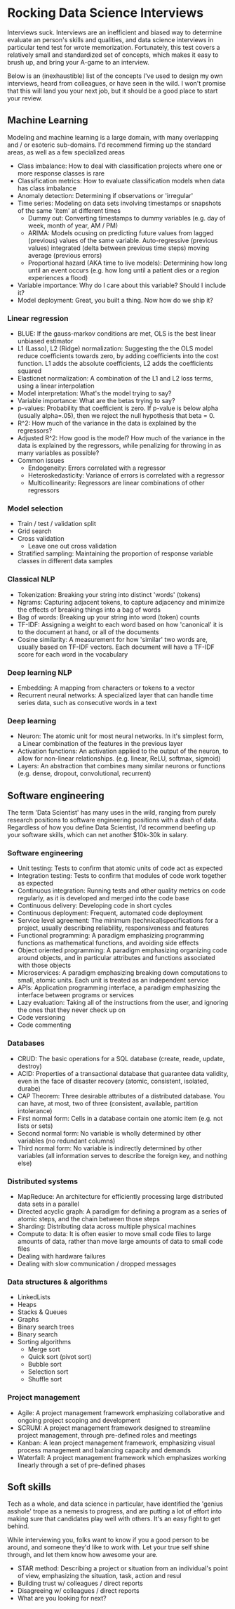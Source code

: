 # Rocking Data Science Interviews

Interviews suck. Interviews are an inefficient and biased way to determine evaluate an person's skills and qualities, 
and data science interviews in particular tend test for wrote memorization. Fortunately, this test covers a relatively 
small and standardized set of concepts, which makes it easy to brush up, and bring your A-game to an interview.

Below is an (inexhaustible) list of the concepts I've used to design my own interviews, heard from colleagues, or have 
seen in the wild. I won't promise that this will land you your next job, but it should be a good place to start your 
review.    

## Machine Learning

Modeling and machine learning is a large domain, with many overlapping and / or esoteric sub-domains. I'd recommend 
firming up the standard areas, as well as a few specialized areas

 - Class imbalance: How to deal with classification projects where one or more response classes is rare
 - Classification metrics: How to evaluate classification models when data has class imbalance
 - Anomaly detection: Determining if observations or 'irregular'
 - Time series: Modeling on data sets involving timestamps or snapshots of the same 'item' at different times 
   - Dummy out: Converting timestamps to dummy variables (e.g. day of week, month of year, AM / PM)
   - ARIMA: Models ocusing on predicting future values from lagged (previous) values of the same variable. 
   Auto-regressive (previous values) integrated (delta between previous time 
   steps) moving average (previous errors)
   - Proportional hazard (AKA time to live models): Determining how long until an event occurs (e.g. how long until a 
   patient dies or a region experiences a flood) 
 - Variable importance: Why do I care about this variable? Should I include it?
 - Model deployment: Great, you built a thing. Now how do we ship it?

### Linear regression

 - BLUE: If the gauss-markov conditions are met, OLS is the best linear unbiased estimator
 - L1 (Lasso), L2 (Ridge) normalization: Suggesting the the OLS model reduce coefficients towards zero, by adding 
 coefficients into the cost function. L1 adds the absolute coefficients, L2 adds the coefficients squared 
 - Elasticnet normalization: A combination of the L1 and L2 loss terms, using a linear interpolation
 - Model interpretation: What's the model trying to say? 
 - Variable importance: What are the betas trying to say?
 - p-values: Probability that coefficient is zero. If p-value is below alpha (usually alpha=.05), then we reject the 
 null hypothesis that beta = 0.  
 - R^2: How much of the variance in the data is explained by the regressors?
 - Adjusted R^2: How good is the model? How much of the variance in the data is explained by the regressors, while 
 penalizing for throwing in as many variables as possible?
 - Common issues
   - Endogeneity: Errors correlated with a regressor
   - Heteroskedasticity: Variance of errors is correlated with a regressor
   - Multicollinearity: Regressors are linear combinations of other regressors
   
### Model selection

 - Train / test / validation split
 - Grid search
 - Cross validation
   - Leave one out cross validation
 - Stratified sampling: Maintaining the proportion of response variable classes in different data samples
 
### Classical NLP

 - Tokenization: Breaking your string into distinct 'words' (tokens)
 - Ngrams: Capturing adjacent tokens, to capture adjacency and minimize the effects of breaking things into a bag of 
 words 
 - Bag of words: Breaking up your string into word (token) counts
 - TF-IDF: Assigning a weight to each word based on how 'canonical' it is to the document at hand, or all of the documents 
 - Cosine similarity: A measurement for how 'similar' two words are, usually based on TF-IDF vectors. Each document 
 will have a TF-IDF score for each word in the vocabulary 
 
 
### Deep learning NLP

 - Embedding: A mapping from characters or tokens to a vector
 - Recurrent neural networks: A specialized layer that can handle time series data, such as consecutive words in a text
 
### Deep learning

 - Neuron: The atomic unit for most neural networks. In it's simplest form, a Linear combination of the features in 
 the previous layer
 - Activation functions: An activation applied to the output of the neuron, to allow for non-linear relationships. 
 (e.g. linear, ReLU, softmax, sigmoid)
 - Layers: An abstraction that combines many similar neurons or functions (e.g. dense, dropout, convolutional, recurrent)

## Software engineering

The term 'Data Scientist' has many uses in the wild, ranging from purely research positions to software engineering 
positions with a dash of data. Regardless of how you define Data Scientist, I'd recommend beefing up your software 
skills, which can net another $10k-30k in salary.  

### Software engineering

 - Unit testing: Tests to confirm that atomic units of code act as expected
 - Integration testing: Tests to confirm that modules of code work together as expected
 - Continuous integration: Running tests and other quality metrics on code regularly, as it is developed and merged 
 into the code base
 - Continuous delivery: Developing code in short cycles
 - Continuous deployment: Frequent, automated code deployment
 - Service level agreement: The minimum (technical)specifications for a project, usually describing reliability, 
 responsiveness and features
 - Functional programming: A paradigm emphasizing programming functions as mathematical functions, and avoiding side 
 effects
 - Object oriented programming: A paradigm emphasizing organizing code around objects, and in particular attributes and 
 functions associated with those objects
 - Microservices: A paradigm emphasizing breaking down computations to small, atomic units. Each unit is treated as an 
 independent service
 - APIs: Application programming interface, a paradigm emphasizing the interface between programs or services
 - Lazy evaluation: Taking all of the instructions from the user, and ignoring the ones that they never check up on
 - Code versioning
 - Code commenting

### Databases

 - CRUD: The basic operations for a SQL database (create, reade, update, destroy)
 - ACID: Properties of a transactional database that guarantee data validity, even in the face of disaster recovery 
 (atomic, consistent, isolated, durabe) 
 - CAP Theorem: Three desirable attributes of a distributed database. You can have, at most, two of three (consistent, available, partition intolerance)
 - First normal form: Cells in a database contain one atomic item (e.g. not lists or sets)
 - Second normal form: No variable is wholly determined by other variables (no redundant columns)
 - Third normal form: No variable is indirectly determined by other variables (all information serves to describe the foreign key, and nothing else)
 
### Distributed systems

 - MapReduce: An architecture for efficiently processing large distributed data sets in a parallel
 - Directed acyclic graph: A paradigm for defining a program as a series of atomic steps, and the chain between those 
 steps
 - Sharding: Distributing data across multiple physical machines
 - Compute to data: It is often easier to move small code files to large amounts of data, rather than move large 
 amounts of data to small code files
 - Dealing with hardware failures
 - Dealing with slow communication / dropped messages

### Data structures & algorithms

 - LinkedLists
 - Heaps 
 - Stacks & Queues
 - Graphs
 - Binary search trees
 - Binary search
 - Sorting algorithms
   - Merge sort
   - Quick sort (pivot sort)
   - Bubble sort
   - Selection sort
   - Shuffle sort
      
### Project management

 - Agile: A project management framework emphasizing collaborative and ongoing project scoping and development
 - SCRUM: A project management framework designed to streamline project management, through pre-defined roles and
  meetings
 - Kanban: A lean project management framework, emphasizing visual process management and balancing capacity and demands
 - Waterfall: A project management framework which emphasizes working linearly through a set of pre-defined phases

## Soft skills

Tech as a whole, and data science in particular, have identified the 'genius asshole' trope as a nemesis to 
progress, and are putting a lot of effort into making sure that candidates play well with others. It's an easy fight to 
get behind.

While interviewing you, folks want to know if you a good person to be around, and someone they'd like to work with. Let 
your true self shine through, and let them know how awesome your are.   

 - STAR method: Describing a project or situation from an individual's point of view, emphasizing the situation, task, 
 action and resul
 - Building trust w/ colleagues / direct reports
 - Disagreeing w/ colleagues / direct reports
 - What are you looking for next?


